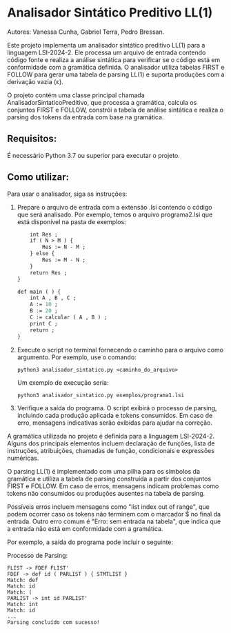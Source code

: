 # Analisador Sintático Preditivo LL(1)

Autores: Vanessa Cunha, Gabriel Terra, Pedro Bressan.

Este projeto implementa um analisador sintático preditivo LL(1) para a linguagem LSI-2024-2. Ele processa um arquivo de entrada contendo código fonte e realiza a análise sintática para verificar se o código está em conformidade com a gramática definida. O analisador utiliza tabelas FIRST e FOLLOW para gerar uma tabela de parsing LL(1) e suporta produções com a derivação vazia (ε).

O projeto contém uma classe principal chamada AnalisadorSintaticoPreditivo, que processa a gramática, calcula os conjuntos FIRST e FOLLOW, constrói a tabela de análise sintática e realiza o parsing dos tokens da entrada com base na gramática.

## Requisitos: 

É necessário Python 3.7 ou superior para executar o projeto.

## Como utilizar:

Para usar o analisador, siga as instruções: 

1. Prepare o arquivo de entrada com a extensão .lsi contendo o código que será analisado. Por exemplo, temos o arquivo programa2.lsi que está disponível na pasta de exemplos:
   
   ```def calcular ( int N , int M ) {
       int Res ;
       if ( N > M ) {
           Res := N - M ;
       } else {
           Res := M - N ;
       }
       return Res ;
   }

   def main ( ) {
       int A , B , C ;
       A := 10 ;
       B := 20 ;
       C := calcular ( A , B ) ;
       print C ;
       return ;
   }
2. Execute o script no terminal fornecendo o caminho para o arquivo como argumento. Por exemplo, use o comando:
   
   `python3 analisador_sintatico.py <caminho_do_arquivo>`
   
   Um exemplo de execução seria:
   
   `python3 analisador_sintatico.py exemplos/programa1.lsi`

3. Verifique a saída do programa. O script exibirá o processo de parsing, incluindo cada produção aplicada e tokens consumidos. Em caso de erro, mensagens indicativas serão exibidas para ajudar na correção.

A gramática utilizada no projeto é definida para a linguagem LSI-2024-2. Alguns dos principais elementos incluem declaração de funções, lista de instruções, atribuições, chamadas de função, condicionais e expressões numéricas.

O parsing LL(1) é implementado com uma pilha para os símbolos da gramática e utiliza a tabela de parsing construída a partir dos conjuntos FIRST e FOLLOW. Em caso de erros, mensagens indicam problemas como tokens não consumidos ou produções ausentes na tabela de parsing. 

Possíveis erros incluem mensagens como "list index out of range", que podem ocorrer caso os tokens não terminem com o marcador $ no final da entrada. Outro erro comum é "Erro: sem entrada na tabela", que indica que a entrada não está em conformidade com a gramática.

Por exemplo, a saída do programa pode incluir o seguinte:

Processo de Parsing:

```MAIN -> FLIST MAIN'
FLIST -> FDEF FLIST'
FDEF -> def id ( PARLIST ) { STMTLIST }
Match: def
Match: id
Match: (
PARLIST -> int id PARLIST'
Match: int
Match: id
...
Parsing concluído com sucesso!